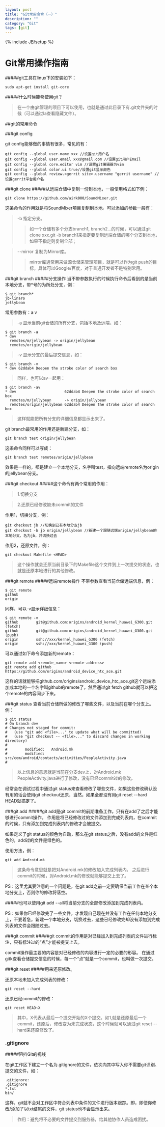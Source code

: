 ```yaml
---
layout: post
title: "Git常用命令（一）"
description: ""
category: "Git"
tags: [git]
---
```

{% include JB/setup %}

Git常用操作指南
====

#####git工具在linux下的安装如下：

    sudo apt-get install git-core

#####什么时候能够使用git？
>在一个由git管理的项目下可以使用，也就是通过此目录下有.git文件夹的时候（可以通过la查看隐藏文件）。

##git的常用命令

###git config

git config能够做的事情有很多，常见的有：


    git config --global user.name xxx //设置git用户名
    git config --global user.email xxx@gmail.com //设置git用户Email
    git config --global core.editor vim //设置git编辑器为vim
    git config --global color.ui true//设置git显示颜色
    git config --global review.<gerrit site>.username "gerrit username" //设置gerrit平台用户名
###git clone
#####从远端仓储中复制一份到本地，一般使用格式如下例：


    git clone https://github.com/airk000/SoundMixer.git

这条命令的作用就是将SoundMixer项目复制到本地。可以添加的参数一般有：
>-b 指定分支。
>>如一个仓储有多个分支branch1, branch2...的时候，可以通过git clone xxx.git -b branch1来指定要复制远端仓储的哪个分支到本地，如果不指定则复制全部；

>--mirror 复制为Mirror库。
>>mirror库通常用来做源仓储来管理项目，就是可以作为git push的目标。具体可以Google/百度，对于普通开发者不是特别常用。

###git branch
#####分支操作
当不带参数执行的时候执行命令后看到的是当前本地分支，带*号的为所处分支，例：

    $ git branch*
    jb-linaro
    jellybean
常用参数有：a v
>-a 显示当前git仓储的所有分支，包括本地及远端，如：
>

    $ git branch -a
    * dev
      remotes/m/jellybean -> origin/jellybean
      remotes/origin/jellybean
>-v 显示分支的最后提交信息，如：
>

    $ git branch -v
    * dev 62ddab4 Deepen the stroke color of search box
>同样，也可以av一起用：
>

    $ git branch -av
    * dev                      62ddab4 Deepen the stroke color of search box
      remotes/m/jellybean      -> origin/jellybean
      remotes/origin/jellybean 62ddab4 Deepen the stroke color of search box
>这样就能把所有分支的详细信息都显示出来了。

git branch最常用的作用还是新建分支，如：

    git branch test origin/jellybean
这条命令同样可以写成：

    git branch test remotes/origin/jellybean
效果是一样的，都是建立一个本地分支，名字叫test，指向远端remote名为origin的jellybean分支。

###git checkout
#####这个命令有两个常用的作用：
>1.切换分支

>2.还原已经修改缺未commit的文件

作用1，切换分支，例：

    git checkout jb //切换到已有本地分支jb
    git checkout -b jb origin/jellybean //新建一个跟随远端origin/jellybean的本地分支，名为jb，并切换过去
作用2，还原文件，例：

    git checkout Makefile <HEAD>
>这个操作就会还原当前目录下的Makefile这个文件到上一次提交的状态，也就是还原本地进行的其他修改。

###git remote
#####远端remote操作
不带参数查看当前仓储远端信息，例：

    $ git remote
    github
    origin
同样，可以-v显示详细信息：

    $ git remote -v
    github        git@github.com:origins/android_kernel_huawei_G300.git (fetch)
    github        git@github.com:origins/android_kernel_huawei_G300.git (push)
    origin        ssh://xxx/kernel_huawei_G300 (fetch)
    origin        ssh://xxx/kernel_huawei_G300 (push)
可以通过如下命令添加新的remote：

    git remote add <remote_name> <remote-address>
    git remote add github https://github.com/origins/android_device_htc_ace.git
这样的话就能够把github.com/origins/android_device_htc_ace.git这个远端添加成本地的一个名字叫github的remote了，然后通过git fetch github就可以把这个remote的内容同步下来。

###git status
查看当前仓储所做的修改了哪些文件，以及当前在哪个分支上。例：

    $ git status
    # On branch dev
    # Changes not staged for commit:
    #   (use "git add <file>..." to update what will be committed)
    #   (use "git checkout -- <file>..." to discard changes in working directory)
    #
    #        modified:   Android.mk
    #        modified:   src/com/android/contacts/activities/PeopleActivity.java
    #
>以上信息的意思就是当前在分支dev上，对Android.mk PeopleActivity.java进行了修改，没有已经commit过的修改。

经常会在调试过程中通过git status来查看修改了哪些文件，如果这些修改确认没有用的话会使用git checkout还原，当然，如果全都没有用git reset --hard HEAD就搞定了。

###git add
#####git add是git commit的前期准备工作，只有在add了之后才能够进行commit操作。
作用是将已经修改过的文件添加到完成列表内，在commit的时候，只有添加到完成列表内的修改才会被提交。

如果定义了git status的颜色为自动，那么在git status之后，没有add的文件是红色的，add过的文件是绿色的。

使用方法，例：

    git add Android.mk
>这条命令意思就是把对Android.mk的修改加入完成列表内， 之后进行commit的时候，对Android.mk的修改就能够提交上去了。

PS：这里尤其要注意的一个问题是，在git add之前一定要确保当前工作在某个本地分支上，否则你的修改将落空。

#####也可以使用git add --all将当前分支的全部修改添加到完成列表内。

PS：如果你已经修改完了一些文件，才发现自己现在并没有工作在任何本地分支上，不要着急，新建一个本地分支，切换过去，这些已经修改完却没有添加到完成列表的文件会跟随过去。

###git commit
#####git commit的作用是对已经加入到完成列表的文件进行标注，只有标注过的“点”才能被提交上去。

commit操作最主要的内容是对已经修改的内容进行一定的必要的形容。
在通过gitk查看仓储提交信息的时候，每一个“点”就是一个commit，也叫做一次提交。

###git reset
#####用来还原修改。

还原本地未加入完成列表的修改：

    git reset --hard
还原已经commit的修改：

    git reset HEAD~X
>其中，X代表从最后一个提交开始的X个提交。如1,就是还原最后一个commit，还原后，修改变为未完成状态，这个时候就可以通过git reset --hard来还原修改了。

### .gitignore
#####阻挡Git的视线

在git工作区下建立一个名为.gitignore的文件，依次向其中写入你不需要git识别、提交的文件，如：

    .gitignore:
    .gitignore
    *.txt
    bin/

这样，git就不会对工作区中符合列表中条件的文件进行版本跟踪。即，即便你修改/添加了以txt结尾的文件，git status也不会显示出来。
>作用：避免将不必要的文件提交到服务器，给其他协作人员造成困扰。
